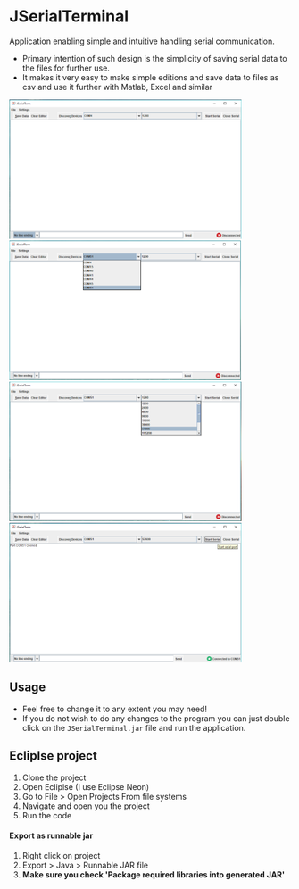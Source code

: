 # JSerialTerminal
Application enabling simple and intuitive handling serial communication. 
- Primary intention of such design is the simplicity of saving serial data to the files for further use. 
- It makes it very easy to make simple editions and save data to files as csv and use it further with Matlab, Excel and similar 
<p>
<img src="./img/printscreen1.png" height="250px">
<img src="./img/printscreen2.png" height="250px">
<img src="./img/printscreen3.png" height="250px">
<img src="./img/printscreen4.png" height="250px">
</p>

## Usage
- Feel free to change it to any extent you may need! 
- If you do not wish to do any changes to the program you can just double click on the `JSerialTerminal.jar` file and run the application.


## Ecliplse project
1. Clone the project
2. Open Ecliplse (I use Eclipse Neon)
3. Go to File > Open Projects From file systems
4. Navigate and open you the project
5. Run the code

#### Export as runnable jar
1. Right click on project
2. Export > Java > Runnable JAR file 
3. **Make sure you check 'Package required libraries into generated JAR'**

